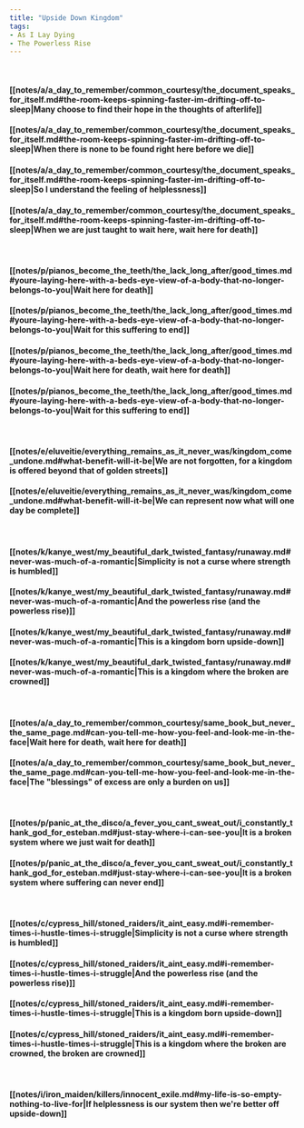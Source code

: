 ```yaml
---
title: "Upside Down Kingdom"
tags:
- As I Lay Dying
- The Powerless Rise
---
```

&nbsp;
#### [[notes/a/a_day_to_remember/common_courtesy/the_document_speaks_for_itself.md#the-room-keeps-spinning-faster-im-drifting-off-to-sleep|Many choose to find their hope in the thoughts of afterlife]]
#### [[notes/a/a_day_to_remember/common_courtesy/the_document_speaks_for_itself.md#the-room-keeps-spinning-faster-im-drifting-off-to-sleep|When there is none to be found right here before we die]]
#### [[notes/a/a_day_to_remember/common_courtesy/the_document_speaks_for_itself.md#the-room-keeps-spinning-faster-im-drifting-off-to-sleep|So I understand the feeling of helplessness]]
#### [[notes/a/a_day_to_remember/common_courtesy/the_document_speaks_for_itself.md#the-room-keeps-spinning-faster-im-drifting-off-to-sleep|When we are just taught to wait here, wait here for death]]
&nbsp;
#### [[notes/p/pianos_become_the_teeth/the_lack_long_after/good_times.md#youre-laying-here-with-a-beds-eye-view-of-a-body-that-no-longer-belongs-to-you|Wait here for death]]
#### [[notes/p/pianos_become_the_teeth/the_lack_long_after/good_times.md#youre-laying-here-with-a-beds-eye-view-of-a-body-that-no-longer-belongs-to-you|Wait for this suffering to end]]
#### [[notes/p/pianos_become_the_teeth/the_lack_long_after/good_times.md#youre-laying-here-with-a-beds-eye-view-of-a-body-that-no-longer-belongs-to-you|Wait here for death, wait here for death]]
#### [[notes/p/pianos_become_the_teeth/the_lack_long_after/good_times.md#youre-laying-here-with-a-beds-eye-view-of-a-body-that-no-longer-belongs-to-you|Wait for this suffering to end]]
&nbsp;
#### [[notes/e/eluveitie/everything_remains_as_it_never_was/kingdom_come_undone.md#what-benefit-will-it-be|We are not forgotten, for a kingdom is offered beyond that of golden streets]]
#### [[notes/e/eluveitie/everything_remains_as_it_never_was/kingdom_come_undone.md#what-benefit-will-it-be|We can represent now what will one day be complete]]
&nbsp;
#### [[notes/k/kanye_west/my_beautiful_dark_twisted_fantasy/runaway.md#never-was-much-of-a-romantic|Simplicity is not a curse where strength is humbled]]
#### [[notes/k/kanye_west/my_beautiful_dark_twisted_fantasy/runaway.md#never-was-much-of-a-romantic|And the powerless rise (and the powerless rise)]]
#### [[notes/k/kanye_west/my_beautiful_dark_twisted_fantasy/runaway.md#never-was-much-of-a-romantic|This is a kingdom born upside-down]]
#### [[notes/k/kanye_west/my_beautiful_dark_twisted_fantasy/runaway.md#never-was-much-of-a-romantic|This is a kingdom where the broken are crowned]]
&nbsp;
#### [[notes/a/a_day_to_remember/common_courtesy/same_book_but_never_the_same_page.md#can-you-tell-me-how-you-feel-and-look-me-in-the-face|Wait here for death, wait here for death]]
#### [[notes/a/a_day_to_remember/common_courtesy/same_book_but_never_the_same_page.md#can-you-tell-me-how-you-feel-and-look-me-in-the-face|The "blessings" of excess are only a burden on us]]
&nbsp;
#### [[notes/p/panic_at_the_disco/a_fever_you_cant_sweat_out/i_constantly_thank_god_for_esteban.md#just-stay-where-i-can-see-you|It is a broken system where we just wait for death]]
#### [[notes/p/panic_at_the_disco/a_fever_you_cant_sweat_out/i_constantly_thank_god_for_esteban.md#just-stay-where-i-can-see-you|It is a broken system where suffering can never end]]
&nbsp;
#### [[notes/c/cypress_hill/stoned_raiders/it_aint_easy.md#i-remember-times-i-hustle-times-i-struggle|Simplicity is not a curse where strength is humbled]]
#### [[notes/c/cypress_hill/stoned_raiders/it_aint_easy.md#i-remember-times-i-hustle-times-i-struggle|And the powerless rise (and the powerless rise)]]
#### [[notes/c/cypress_hill/stoned_raiders/it_aint_easy.md#i-remember-times-i-hustle-times-i-struggle|This is a kingdom born upside-down]]
#### [[notes/c/cypress_hill/stoned_raiders/it_aint_easy.md#i-remember-times-i-hustle-times-i-struggle|This is a kingdom where the broken are crowned, the broken are crowned]]
&nbsp;
#### [[notes/i/iron_maiden/killers/innocent_exile.md#my-life-is-so-empty-nothing-to-live-for|If helplessness is our system then we're better off upside-down]]
